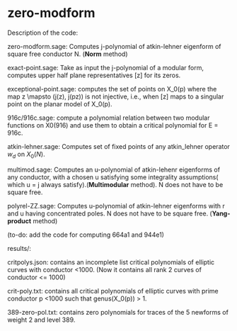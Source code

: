 zero-modform
============

Description of the code:

zero-modform.sage: Computes j-polynomial of atkin-lehner eigenform of square free conductor N. (**Norm** method)

exact-point.sage: Take as input the j-polynomial of a modular form, computes upper half plane representatives [z] for its zeros.

exceptional-point.sage: computes the set of points on X_0(p) where the map z \mapsto (j(z), j(pz)) is not injective, i.e., when
[z] maps to a singular point on the planar model of X_0(p).

916c/916c.sage: compute a polynomial relation between two modular functions on X0(916) and use them to obtain a critical polynomial
for E = 916c.

atkin-lehner.sage: Computes set of fixed points of any atkin_lehner operator $w_d$ on $X_0(N)$.

multimod.sage: Computes an u-polynomial of atkin-lehenr eigenforms of any conductor, with a chosen u satisfying some integrality assumptions( which u = j always satisfy).(**Multimodular** method). N does not have to be square free. 

polyrel-ZZ.sage: Computes u-polynomial of atkin-lehner eigenforms with r and u having concentrated poles. N does not have to be square free. (**Yang-product** method)

(to-do: add the code for computing 664a1 and 944e1)

results/:

critpolys.json: contains an incomplete list critical polynomials of elliptic curves with conductor <1000. (Now it contains
all rank 2 curves of conductor <= 1000)

crit-poly.txt: contains all critical polynomials of elliptic curves with prime conductor p <1000 such that
genus(X_0(p)) > 1.

389-zero-pol.txt: contains zero polynomials for traces of the 5 newforms of weight 2 and level 389.


